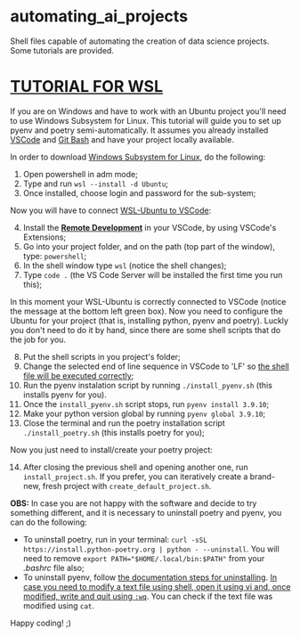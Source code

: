 # automating_ai_projects
Shell files capable of automating the creation of data science projects. Some tutorials are provided.

# [TUTORIAL FOR WSL](https://github.com/mtxslv/automating_ai_projects/blob/main/tutorial.md)
If you are on Windows and have to work with an Ubuntu project you'll need to use Windows Subsystem for Linux. This tutorial will guide you to set up pyenv and poetry semi-automatically. It assumes you already installed [VSCode](https://code.visualstudio.com/download) and [Git Bash](https://git-scm.com/download/win) and have your project locally available.

In order to download [Windows Subsystem for Linux](https://docs.microsoft.com/pt-br/windows/wsl/install), do the following:

1. Open powershell in adm mode;
2. Type and run ```wsl --install -d Ubuntu```;
3. Once installed, choose login and password for the sub-system;

Now you will have to connect [WSL-Ubuntu to VSCode](https://code.visualstudio.com/docs/remote/wsl):

4. Install the [**Remote Development**](https://marketplace.visualstudio.com/items?itemName=ms-vscode-remote.vscode-remote-extensionpack) in your VSCode, by using VSCode's Extensions;
5. Go into your project folder, and on the path (top part of the window), type: ```powershell```;
6. In the shell window type ```wsl``` (notice the shell changes);
7. Type ```code .``` (the VS Code Server will be installed the first time you run this);

In this moment your WSL-Ubuntu is correctly connected to VSCode (notice the message at the bottom left green box). Now you need to configure the Ubuntu for your project (that is, installing python, pyenv and poetry). Luckly you don't need to do it by hand, since there are some shell scripts that do the job for you. 

8. Put the shell scripts in you project's folder;
9. Change the selected end of line sequence in VSCode to 'LF' so [the shell file will be executed correctly](https://stackoverflow.com/questions/55258430/e-invalid-operation-update-error-while-running-shell-scripts-in-wsl);
10. Run the pyenv instalation script by running ```./install_pyenv.sh``` (this installs pyenv for you).
11. Once the ```install_pyenv.sh``` script stops, run ```pyenv install 3.9.10```;
12. Make your python version global by running ```pyenv global 3.9.10```;
13. Close the terminal and run the poetry installation script ```./install_poetry.sh``` (this installs poetry for you);

Now you just need to install/create your poetry project:

14. After closing the previous shell and opening another one, run ```install_project.sh```. If you prefer, you can iteratively create a brand-new, fresh project with ```create_default_project.sh```. 

**OBS:** 
In case you are not happy with the software and decide to try something different, and it is necessary to uninstall poetry and pyenv, you can do the following:
* To uninstall poetry, run in your terminal: ```curl -sSL  https://install.python-poetry.org | python - --uninstall```. You will need to remove `export PATH="$HOME/.local/bin:$PATH"` from your _.bashrc_ file also;
* To uninstall pyenv, follow [the documentation steps for uninstalling](https://github.com/pyenv/pyenv-installer#uninstall). [In case you need to modify a text file using shell, open it using vi and, once modified, write and quit using `:wq`](https://stackoverflow.com/questions/35695160/how-to-edit-a-text-file-in-my-terminal). You can check if the text file was modified using `cat`.

Happy coding! ;)
